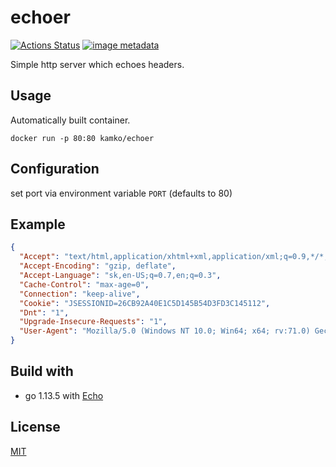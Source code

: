 # echoer
[![Actions Status](https://github.com/kamko/echoer/workflows/Docker%20build/badge.svg)](https://github.com/kamko/echoer/actions "docker build status badge")
[![image metadata](https://images.microbadger.com/badges/image/kamko/echoer.svg)](https://microbadger.com/images/kamko/echoer "kamko/echoer image metadata")

Simple http server which echoes headers.

## Usage
Automatically built container.

`docker run -p 80:80 kamko/echoer`

## Configuration
set port via environment variable `PORT` (defaults to 80)

## Example
```json
{
  "Accept": "text/html,application/xhtml+xml,application/xml;q=0.9,*/*;q=0.8",
  "Accept-Encoding": "gzip, deflate",
  "Accept-Language": "sk,en-US;q=0.7,en;q=0.3",
  "Cache-Control": "max-age=0",
  "Connection": "keep-alive",
  "Cookie": "JSESSIONID=26CB92A40E1C5D145B54D3FD3C145112",
  "Dnt": "1",
  "Upgrade-Insecure-Requests": "1",
  "User-Agent": "Mozilla/5.0 (Windows NT 10.0; Win64; x64; rv:71.0) Gecko/20100101 Firefox/71.0"
}
```

## Build with
- go 1.13.5 with [Echo](https://echo.labstack.com/)

## License
[MIT](LICENSE)